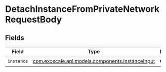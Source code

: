 # DetachInstanceFromPrivateNetworkRequestBody


## Fields

| Field                                                                                        | Type                                                                                         | Required                                                                                     | Description                                                                                  |
| -------------------------------------------------------------------------------------------- | -------------------------------------------------------------------------------------------- | -------------------------------------------------------------------------------------------- | -------------------------------------------------------------------------------------------- |
| `instance`                                                                                   | [com.exoscale.api.models.components.InstanceInput](../../models/components/InstanceInput.md) | :heavy_check_mark:                                                                           | Instance                                                                                     |